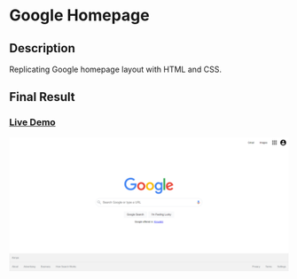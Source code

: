 # Google Homepage

## Description

Replicating Google homepage layout with HTML and CSS.

## Final Result

### [Live Demo](https://malvibid.github.io/full-stack-web-projects/google-homepage/)

![final result](final-result.png)